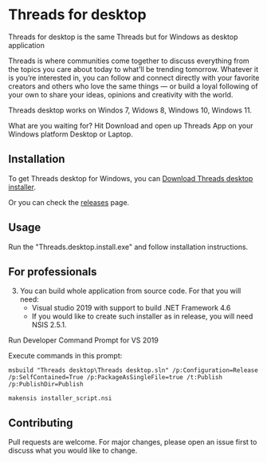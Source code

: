 # Threads for desktop

Threads for desktop is the same Threads but for Windows as desktop application

Threads is where communities come together to discuss everything from the topics you care about today to what’ll be trending tomorrow. Whatever it is you’re interested in, you can follow and connect directly with your favorite creators and others who love the same things — or build a loyal following of your own to share your ideas, opinions and creativity with the world.

Threads desktop works on Windos 7, Widows 8, Windows 10, Windows 11.

What are you waiting for? Hit Download and open up Threads App on your Windows platform Desktop or Laptop.

## Installation

To get Threads desktop for Windows, you can [Download Threads desktop installer]().

Or you can check the [releases]() page.

## Usage

Run the "Threads.desktop.install.exe" and follow installation instructions.

## For professionals

3.   You can build whole application from source code. For that you will need:
     - Visual studio 2019 with support to build .NET Framework 4.6
     - If you would like to create such installer as in release, you will need NSIS 2.5.1.

Run Developer Command Prompt for VS 2019

Execute commands in this prompt:

```
msbuild "Threads desktop\Threads desktop.sln" /p:Configuration=Release /p:SelfContained=True /p:PackageAsSingleFile=true /t:Publish /p:PublishDir=Publish

makensis installer_script.nsi
```


## Contributing

Pull requests are welcome. For major changes, please open an issue first
to discuss what you would like to change.
